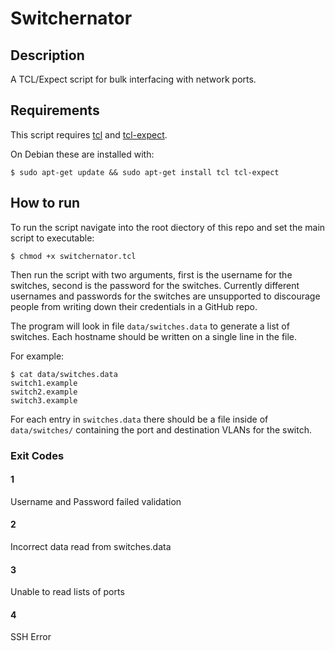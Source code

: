 # Switchernator

## Description
A TCL/Expect script for bulk interfacing with network ports. 

## Requirements 
This script requires [tcl]() and [tcl-expect](). 

On Debian these are installed with: 
```
$ sudo apt-get update && sudo apt-get install tcl tcl-expect
```
## How to run


To run the script navigate into the root diectory of this repo and set the main script to executable:
```
$ chmod +x switchernator.tcl 
```
Then run the script with two arguments, first is the username for the switches, second is the password for the switches. Currently different usernames and passwords for the switches are unsupported to discourage people from writing down their credentials in a GitHub repo. 

The program will look in file ``` data/switches.data ``` to generate a list of switches. Each hostname should be written on a single line in the file.

For example:

```
$ cat data/switches.data 
switch1.example
switch2.example
switch3.example
```

 For each entry in ```switches.data``` there should be a file inside of ```data/switches/``` containing the port and destination VLANs for the switch.



### Exit Codes

#### 1 
Username and Password failed validation 

#### 2 
Incorrect data read from switches.data

#### 3 
Unable to read lists of ports 

#### 4 
SSH Error 